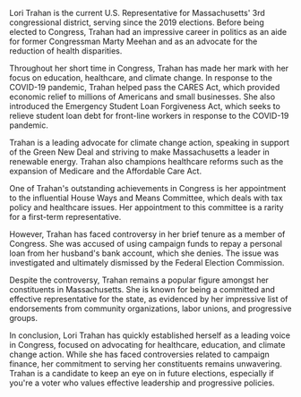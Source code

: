 Lori Trahan is the current U.S. Representative for Massachusetts' 3rd congressional district, serving since the 2019 elections. Before being elected to Congress, Trahan had an impressive career in politics as an aide for former Congressman Marty Meehan and as an advocate for the reduction of health disparities.

Throughout her short time in Congress, Trahan has made her mark with her focus on education, healthcare, and climate change. In response to the COVID-19 pandemic, Trahan helped pass the CARES Act, which provided economic relief to millions of Americans and small businesses. She also introduced the Emergency Student Loan Forgiveness Act, which seeks to relieve student loan debt for front-line workers in response to the COVID-19 pandemic.

Trahan is a leading advocate for climate change action, speaking in support of the Green New Deal and striving to make Massachusetts a leader in renewable energy. Trahan also champions healthcare reforms such as the expansion of Medicare and the Affordable Care Act.

One of Trahan's outstanding achievements in Congress is her appointment to the influential House Ways and Means Committee, which deals with tax policy and healthcare issues. Her appointment to this committee is a rarity for a first-term representative.

However, Trahan has faced controversy in her brief tenure as a member of Congress. She was accused of using campaign funds to repay a personal loan from her husband's bank account, which she denies. The issue was investigated and ultimately dismissed by the Federal Election Commission.

Despite the controversy, Trahan remains a popular figure amongst her constituents in Massachusetts. She is known for being a committed and effective representative for the state, as evidenced by her impressive list of endorsements from community organizations, labor unions, and progressive groups.

In conclusion, Lori Trahan has quickly established herself as a leading voice in Congress, focused on advocating for healthcare, education, and climate change action. While she has faced controversies related to campaign finance, her commitment to serving her constituents remains unwavering. Trahan is a candidate to keep an eye on in future elections, especially if you're a voter who values effective leadership and progressive policies.
